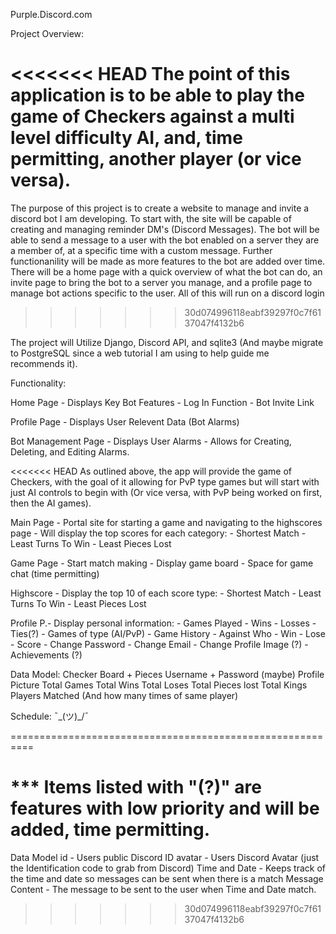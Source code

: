 Purple.Discord.com

Project Overview:

<<<<<<< HEAD
The point of this application is to be able to play the game of Checkers against a multi level difficulty AI, and, time permitting, another player (or vice versa). 
=======
The purpose of this project is to create a website to manage and invite a discord bot I am developing. To start with, the site will be capable of creating and managing reminder DM's (Discord Messages). The bot will be able to send a message to a user with the bot enabled on a server they are a member of, at a specific time with a custom message. Further functionanility will be made as more features to the bot are added over time. There will be a home page with a quick overview of what the bot can do, an invite page to bring the bot to a server you manage, and a profile page to manage bot actions specific to the user. All of this will run on a discord login
>>>>>>> 30d074996118eabf39297f0c7f6137047f4132b6

The project will Utilize Django, Discord API, and sqlite3 (And maybe migrate to PostgreSQL since a web tutorial I am using to help guide me recommends it).

Functionality:

Home Page - Displays Key Bot Features
          - Log In Function
          - Bot Invite Link

Profile Page
          - Displays User Relevent Data (Bot Alarms)

Bot Management Page
          - Displays User Alarms
          - Allows for Creating, Deleting, and Editing Alarms.

<<<<<<< HEAD
As outlined above, the app will provide the game of Checkers, with the goal of it allowing for PvP type games but will start with just AI controls to begin with (Or vice versa, with PvP being worked on first, then the AI games).

Main Page - Portal site for starting a game and navigating to the highscores page
          - Will display the top scores for each category:
            - Shortest Match
            - Least Turns To Win
            - Least Pieces Lost

Game Page - Start match making
          - Display game board
          - Space for game chat (time permitting)

Highscore - Display the top 10 of each score type:
            - Shortest Match
            - Least Turns To Win
            - Least Pieces Lost

Profile P.- Display personal information:
            - Games Played
              - Wins
              - Losses
              - Ties(?)
            - Games of type (AI/PvP)
            - Game History
              - Against Who
                - Win
                - Lose
                - Score
            - Change Password
            - Change Email
            - Change Profile Image (?)
            - Achievements (?)

Data Model:
Checker Board + Pieces
Username + Password
(maybe) Profile Picture
Total Games
Total Wins
Total Loses
Total Pieces lost
Total Kings
Players Matched (And how many times of same player)

Schedule:
¯\_(ツ)_/¯

==========================================================

*** Items listed with "(?)" are features with low priority and will be added, time permitting.
=======
Data Model
id - Users public Discord ID
avatar - Users Discord Avatar (just the Identification code to grab from Discord)
Time and Date - Keeps track of the time and date so messages can be sent when there is a match
Message Content - The message to be sent to the user when Time and Date match.
>>>>>>> 30d074996118eabf39297f0c7f6137047f4132b6

